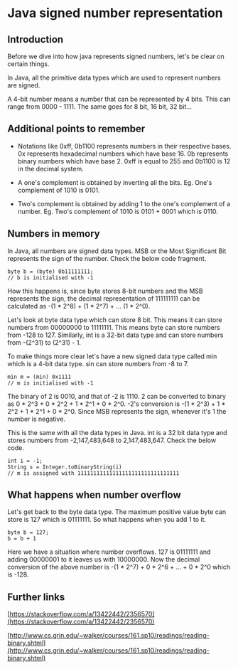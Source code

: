 # Java signed number representation

## Introduction

Before we dive into how java represents signed numbers, let's be clear on certain things.

In Java, all the primitive data types which are used to represent numbers are signed.

A 4-bit number means a number that can be represented by 4 bits. This can range from 0000 - 1111. The same goes for 8 bit, 16 bit, 32 bit...

## Additional points to remember

- Notations like 0xff, 0b1100 represents numbers in their respective bases. 0x represents hexadecimal numbers which have base 16. 0b represents binary numbers which have base 2. 0xff is equal to 255 and 0b1100 is 12 in the decimal system.

- A one's complement is obtained by inverting all the bits. Eg. One's complement of 1010 is 0101.

- Two's complement is obtained by adding 1 to the one's complement of a number. Eg. Two's complement of 1010 is 0101 + 0001 which is 0110.

## Numbers in memory

In Java, all numbers are signed data types. MSB or the Most Significant Bit represents the sign of the number. Check the below code fragment.

```
byte b = (byte) 0b11111111;
// b is initialised with -1
```

How this happens is, since byte stores 8-bit numbers and the MSB represents the sign, the decimal representation of 111111111 can be calculated as -(1 * 2^8) + (1 * 2^7) + ... (1 * 2^0).

Let's look at byte data type which can store 8 bit. This means it can store numbers from 00000000 to 11111111. This means byte can store numbers from -128 to 127. Similarly, int is a 32-bit data type and can store numbers from -(2^31) to (2^31) - 1.

To make things more clear let's have a new signed data type called min which is a 4-bit data type. sin can store numbers from -8 to 7.

```
min m = (min) 0x1111
// m is initialised with -1
```

The binary of 2 is 0010, and that of -2 is 1110. 2 can be converted to binary as 0 * 2^3 + 0 * 2^2 + 1 * 2^1 + 0 * 2^0. -2's conversion is -(1 * 2^3) + 1 * 2^2 + 1 * 2^1 + 0 * 2^0. Since MSB represents the sign, whenever it's 1 the number is negative.

This is the same with all the data types in Java. int is a 32 bit data type and stores numbers from -2,147,483,648 to 2,147,483,647. Check the below code.

```
int i = -1;
String s = Integer.toBinaryString(i)
// m is assigned with 11111111111111111111111111111111 
```

## What happens when number overflow

Let's get back to the byte data type. The maximum positive value byte can store is 127 which is 01111111. So what happens when you add 1 to it. 

```
byte b = 127;
b = b + 1
```

Here we have a situation where number overflows. 127 is 01111111 and adding 00000001 to it leaves us with 10000000. Now the decimal conversion of the above number is -(1 * 2^7) + 0 * 2^6 + ... + 0 * 2^0 which is -128.

## Further links

[https://stackoverflow.com/a/13422442/2356570](https://stackoverflow.com/a/13422442/2356570)

[http://www.cs.grin.edu/~walker/courses/161.sp10/readings/reading-binary.shtml](http://www.cs.grin.edu/~walker/courses/161.sp10/readings/reading-binary.shtml)
